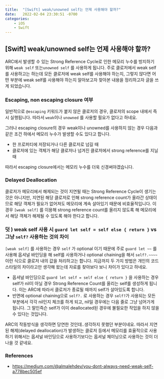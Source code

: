 ```yaml
---
title:  "[Swift] weak/unowned self는 언제 사용해야 할까?"
date:   2022-02-04 23:30:51 -0700
categories: 
    - iOS 
    - Swift
---
```


## [Swift] weak/unowned self는 언제 사용해야 할까?
ARC에서 발생할 수 있는 Strong Reference Cycle로 인한 메모리 누수를 방지하기 위해 `weak self` 또는`unowned self` 를 사용하게 됩니다. 주로 클로저에서 weak self를 사용하고는 하는데 모든 클로저에 weak self를 사용해야 하는지, 그렇지 않다면 어떤 부분에 weak self를 사용해야 하는지 알아보고자 찾아본 내용을 정리하고자 글을 쓰게 되었습니다.

### Escaping, non escaping closure 여부

일반적으로 `@escaping` 키워드가 붙지 않은 클로저의 경우, 클로저의 scope 내에서 즉시 실행됩니다. 따라서 `weak`이나 `unowned` 를 사용할 필요가 없다고 하네요.

그러나 escaping closure의 경우 weak이나 unowned를 사용하지 않는 경우 다음과 같은 조건 하에서 메모리 누수가 발생할 수도 있다고 합니다.

- 한 프로퍼티에 저장되거나 다른 클로저로 넘길 때
- 클로저에 있는 객체가 해당 클로저나 넘겨진 클로저에서 strong reference를 지닐 때

따라서 escaping closure에서는 메모리 누수를 더욱 신경써야겠습니다.

### Delayed Deallocation

클로저가 메모리에서 해제되는 것이 지연될 때는 Strong Reference Cycle이 생기는 것은 아니지만, 지연된 해당 클로저로 인해 strong reference count가 올라간 상태이므로 해당 객체가 필요가 없어져도 메모리에 계속 살아있기 때문에 비효율적입니다. 이 경우 `[weak self]` 를 이용해  strong reference count를 올리지 않도록 해 메모리에서 해당 객체가 해제될 수 있도록 해야 한다고 합니다.

### 덧 ) weak self 사용 시 `guard let self = self else { return }` vs 그냥 `self?` 사용하는 것의 차이

`[weak self]` 를 사용하는 경우 `self` 가 optional 이기 때문에 주로 `guard let ~~` 를 사용해 옵셔널 바인딩을 해 self를 사용하거나 optional chaining을 해서 `self?.~~~~`  이런 식으로 클로저 내의 값을 처리하고는 합니다. 지금까지 두 가지 방법은 개인의 코드 스타일의 차이라고만 생각해 왔는데 자료를 찾아보다 보니 차이가 있다고 하네요.

- 옵셔널 바인딩으로 `guard let self = self else { return }` 을 사용하는 경우 self가 nil이 아닐 경우 Strong Reference Count를 올리는 self를 생성하게 됩니다. 이는 ARC에 따라서 클로저가 종료될 때까지 self가 살아있도록 합니다.
- 반면에 optional chaining으로 `self?.` 로 사용하는 경우 `self?`가 사용되는 모든 부분에서 각각 nil인지 체크를 하게 되고, nil일 경우에는 다음 줄로 그냥 넘어가게 됩니다. 그 말인즉슨 self가 이미 deallocated된 경우에 불필요한 작업을 하지 않을 수 있다는 것입니다.

ARC의 작동방식을 생각하면 당연한 것인데..생각하지 못했던 부분이네요. 따라서 지연된 해제(delayed deallocation)가 발생하는 클로저 등에서 메모리를 효율적으로 사용하기 위해서는 옵셔널 바인딩으로 사용하기보다는 옵셔널 체이닝으로 사용하는 것이 더 나을 것 같네요.

### References

- https://medium.com/@almalehdev/you-dont-always-need-weak-self-a778bec505ef
